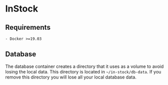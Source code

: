 # InStock

## Requirements

    - Docker >=19.03

## Database

The database container creates a directory that it uses as a volume to avoid losing the local data. This directory is located in `~/in-stock/db-data`.
If you remove this directory you will lose all your local database data.